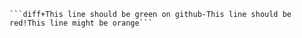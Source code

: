 <pre><code>```diff+This line should be green on github-This line should be red!This line might be orange```</code></pre>
